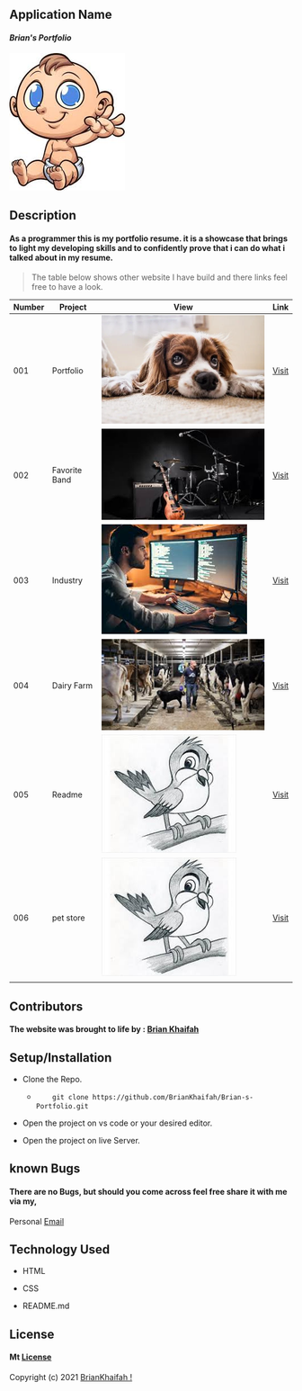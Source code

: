 ## **Application Name**
#### _Brian's Portfolio_

![Portfolio](img/kenya.jpeg)

## **Description**
#### As a programmer this is my portfolio resume. it is a showcase that brings to light my developing skills and to confidently prove that i can do what i talked about in my resume.


>The table below shows other website I have build and there links feel free to have a look.

| Number | Project | View | Link |
| ---   |  ---     | ---  | --- |
| 001 | Portfolio  | ![img](img/pet.webp) | [Visit](https://briankhaifah.github.io/Brian-s-Portfolio/)
| 002 | Favorite Band  | ![img](img/band.jpeg) | [Visit](https://briankhaifah.github.io/Facion-Industry/)
| 003 | Industry  | ![img](img/g1.jpeg) | [Visit](https://briankhaifah.github.io/Facion-Industry/)
| 004 | Dairy Farm  | ![img](img/frm.jpeg) | [Visit](https://briankhaifah.github.io/Facion-Industry/)
| 005 | Readme  | ![img](img/read.jpeg) | [Visit](https://briankhaifah.github.io/Facion-Industry/)
| 006 | pet store  | ![img](img/read.jpeg) | [Visit](https://briankhaifah.github.io/Facion-Industry/)
|       |        |       |

## **Contributors**
#### The website was brought to life by : [**Brian Khaifah**](https://moringaschool.com/)


## **Setup/Installation**
* Clone the Repo.
    * ```
          git clone https://github.com/BrianKhaifah/Brian-s-Portfolio.git

      ```
* Open the project on vs code or your desired editor.

* Open the project on live Server.



##  **known Bugs**
#### There are no Bugs, but should you come across feel free share it with me via my,

Personal
[Email](brian.obuom@student.moringaschool.com)

## **Technology Used**
 * HTML

* CSS

* README.md


## **License**

#### Mt [**License**](https://choosealicense.com/licenses/mit/)

Copyright (c) 2021 [BrianKhaifah !](https://briankhaifah.github.io/Brian-s-Portfolio/)


